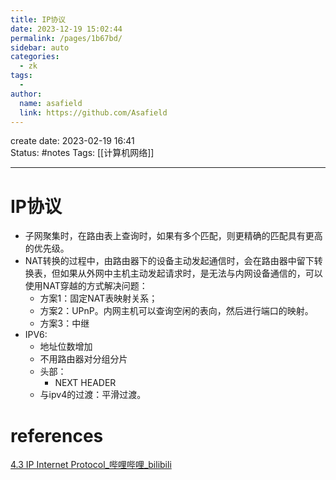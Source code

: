 ```yaml
---
title: IP协议
date: 2023-12-19 15:02:44
permalink: /pages/1b67bd/
sidebar: auto
categories:
  - zk
tags:
  - 
author: 
  name: asafield
  link: https://github.com/Asafield
---
```

create date: 2023-02-19 16:41  
Status: #notes
Tags: [[计算机网络]]  

---

# IP协议

- 子网聚集时，在路由表上查询时，如果有多个匹配，则更精确的匹配具有更高的优先级。
- NAT转换的过程中，由路由器下的设备主动发起通信时，会在路由器中留下转换表，但如果从外网中主机主动发起请求时，是无法与内网设备通信的，可以使用NAT穿越的方式解决问题：
	- 方案1：固定NAT表映射关系；
	- 方案2：UPnP。内网主机可以查询空闲的表向，然后进行端口的映射。
	- 方案3：中继
- IPV6: 
	- 地址位数增加
	- 不用路由器对分组分片
	- 头部：
		- NEXT HEADER
	- 与ipv4的过渡：平滑过渡。
# references
[4.3 IP Internet Protocol_哔哩哔哩_bilibili](https://www.bilibili.com/video/BV1JV411t7ow?p=32&vd_source=e0607026c50ab3e4212e710a0fc5e8ed)